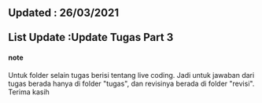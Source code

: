 <h2>Updated : 26/03/2021<br><br>List Update :Update Tugas Part 3</h2>
<h4>note</h4>
Untuk folder selain tugas berisi tentang live coding. 
Jadi untuk jawaban dari tugas berada hanya di folder "tugas",
dan revisinya berada di folder "revisi".
Terima kasih
